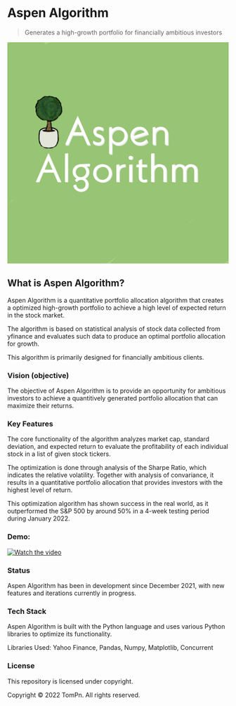 # Aspen Algorithm
> Generates a high-growth portfolio for financially ambitious investors

![Aspen Image](https://github.com/TomPn/Aspen-Algorithm/blob/master/aspen_algorithm_logo.jpg?raw=true)

## What is Aspen Algorithm?
Aspen Algorithm is a quantitative portfolio allocation algorithm that creates a optimized high-growth portfolio to achieve a high level of expected return in the stock market.

The algorithm is based on statistical analysis of stock data collected from yfinance and evaluates such data to produce an optimal portfolio allocation for growth.

This algorithm is primarily designed for financially ambitious clients.

### Vision (objective)
The objective of Aspen Algorithm is to provide an opportunity for ambitious investors to achieve a quantitively generated portfolio allocation that can maximize their returns.

### Key Features
The core functionality of the algorithm analyzes market cap, standard deviation, and expected return to evaluate the profitability of each individual stock in a list of given stock tickers.

The optimization is done through analysis of the Sharpe Ratio, which indicates the relative volatility. Together with analysis of convariance, it results in a quantitative portfolio allocation that provides investors with the highest level of return.

This optimization algorithm has shown success in the real world, as it outperformed the S&P 500 by around 50% in a 4-week testing period during January 2022.

### Demo:
[![Watch the video](https://s29755.pcdn.co/wp-content/uploads/2019/07/FWLIVE_CHI_Web-05.png)](https://youtu.be/QxiApmEZTK4)

### Status
Aspen Algorithm has been in development since December 2021, with new features and iterations currently in progress.

### Tech Stack
Aspen Algorithm is built with the Python language and uses various Python libraries to optimize its functionality.

Libraries Used: Yahoo Finance, Pandas, Numpy, Matplotlib, Concurrent

### License
This repository is licensed under copyright.

Copyright © 2022 TomPn. All rights reserved.
